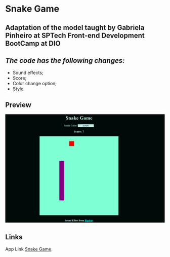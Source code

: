 # Snake Game

## Adaptation of the model taught by Gabriela Pinheiro at SPTech Front-end Development BootCamp at DIO



## *The code has the following changes:*

* Sound effects;
* Score;
* Color change option;
* Style.



## Preview

![Preview](/assets/preview.png "This is a sample image.")

## Links

App Link [Snake Game](https://analiapcamargo.github.io/snake-game/).

